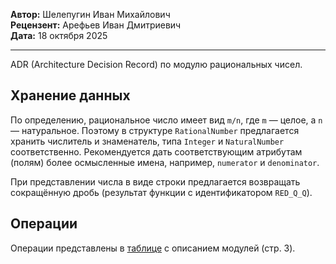 **Автор:** Шелепугин Иван Михайлович  
**Рецензент:** Арефьев Иван Дмитриевич  
**Дата:** 18 октября 2025

---

ADR (Architecture Decision Record) по модулю рациональных чисел.

## Хранение данных

По определению, рациональное число имеет вид `m/n`, где `m` — целое, а `n` —
натуральное. Поэтому в структуре `RationalNumber` предлагается хранить
числитель и знаменатель, типа `Integer` и `NaturalNumber` соответственно.
Рекомендуется дать соответствующим атрибутам (полям) более осмысленные имена,
например, `numerator` и `denominator`.

При представлении числа в виде строки предлагается возвращать сокращённую дробь
(результат функции с идентификатором `RED_Q_Q`).

## Операции

Операции представлены в
[таблице](https://docs.google.com/document/d/1Dv_6AIhxg_3ezu6VMcEnMpyfRzgym9l8PmE4ULGfjgM)
с описанием модулей (стр. 3).
